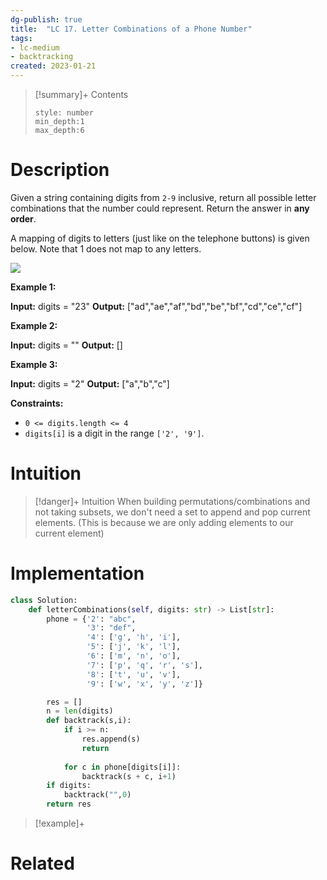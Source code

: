```yaml
---
dg-publish: true
title:  "LC 17. Letter Combinations of a Phone Number"
tags:
- lc-medium
- backtracking
created: 2023-01-21
---
```


>[!summary]+ Contents
>```toc
>style: number
>min_depth:1
>max_depth:6
>```

# Description

Given a string containing digits from `2-9` inclusive, return all possible letter combinations that the number could represent. Return the answer in **any order**.

A mapping of digits to letters (just like on the telephone buttons) is given below. Note that 1 does not map to any letters.

![](https://assets.leetcode.com/uploads/2022/03/15/1200px-telephone-keypad2svg.png)

**Example 1:**

**Input:** digits = "23"
**Output:** ["ad","ae","af","bd","be","bf","cd","ce","cf"]

**Example 2:**

**Input:** digits = ""
**Output:** []

**Example 3:**

**Input:** digits = "2"
**Output:** ["a","b","c"]

**Constraints:**

-   `0 <= digits.length <= 4`
-   `digits[i]` is a digit in the range `['2', '9']`.
# Intuition

>[!danger]+ Intuition
>When building permutations/combinations and not taking subsets, we don't need a set to append and pop current elements. (This is because we are only adding elements to our current element)

# Implementation
```python
class Solution:
    def letterCombinations(self, digits: str) -> List[str]:
        phone = {'2': "abc",
                 '3': "def",
                 '4': ['g', 'h', 'i'],
                 '5': ['j', 'k', 'l'],
                 '6': ['m', 'n', 'o'],
                 '7': ['p', 'q', 'r', 's'],
                 '8': ['t', 'u', 'v'],
                 '9': ['w', 'x', 'y', 'z']}

        res = []
        n = len(digits)
        def backtrack(s,i):
            if i >= n:
                res.append(s)
                return
            
            for c in phone[digits[i]]:
                backtrack(s + c, i+1)
        if digits:
            backtrack("",0)
        return res
```

>[!example]+ 


# Related
